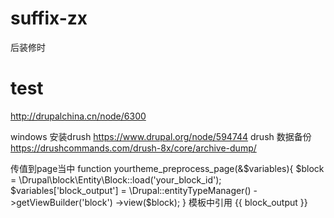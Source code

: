 # suffix-zx
后装修时
# test
http://drupalchina.cn/node/6300

windows 安装drush
https://www.drupal.org/node/594744
drush 数据备份 https://drushcommands.com/drush-8x/core/archive-dump/

传值到page当中
function yourtheme_preprocess_page(&$variables){
$block = \Drupal\block\Entity\Block::load('your_block_id');
$variables['block_output'] = \Drupal::entityTypeManager()
  ->getViewBuilder('block')
  ->view($block);
}
模板中引用 {{ block_output }}
